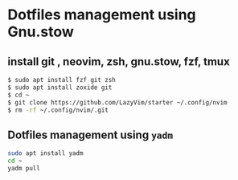 # Dotfiles  management using Gnu.stow


## install git , neovim, zsh, gnu.stow, fzf, tmux
```bash
$ sudo apt install fzf git zsh
$ sudo apt install zoxide git 
$ cd ~
$ git clone https://github.com/LazyVim/starter ~/.config/nvim
$ rm -rf ~/.config/nvim/.git
```

## Dotfiles management using `yadm`

```sh
sudo apt install yadm
cd ~
yadm pull 
```

```


